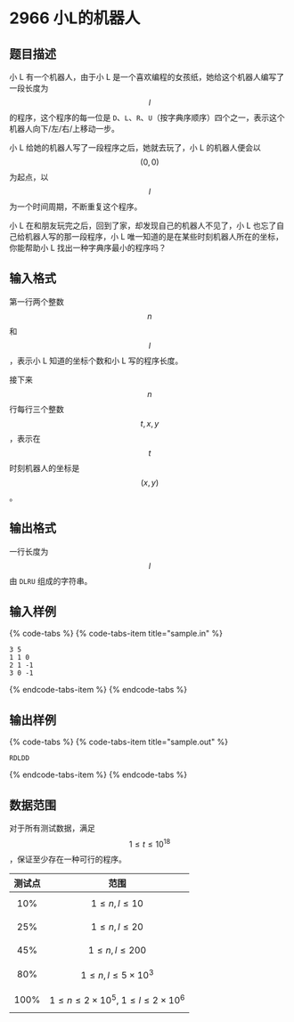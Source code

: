 # 2966 小L的机器人

## 题目描述

小 L 有一个机器人，由于小 L 是一个喜欢编程的女孩纸，她给这个机器人编写了一段长度为 $$l$$ 的程序，这个程序的每一位是 `D`、`L`、`R`、`U`（按字典序顺序）四个之一，表示这个机器人向下/左/右/上移动一步。

小 L 给她的机器人写了一段程序之后，她就去玩了，小 L 的机器人便会以 $$(0,\,0)$$ 为起点，以 $$l$$ 为一个时间周期，不断重复这个程序。

小 L 在和朋友玩完之后，回到了家，却发现自己的机器人不见了，小 L 也忘了自己给机器人写的那一段程序，小 L 唯一知道的是在某些时刻机器人所在的坐标，你能帮助小 L 找出一种字典序最小的程序吗？

## 输入格式

第一行两个整数 $$n$$ 和 $$l$$，表示小 L 知道的坐标个数和小 L 写的程序长度。

接下来 $$n$$ 行每行三个整数 $$t,\,x,\,y$$，表示在 $$t$$ 时刻机器人的坐标是 $$(x,\,y)$$。

## 输出格式

一行长度为 $$l$$ 由 `DLRU` 组成的字符串。

## 输入样例

{% code-tabs %}
{% code-tabs-item title="sample.in" %}
```text
3 5
1 1 0
2 1 -1
3 0 -1
```
{% endcode-tabs-item %}
{% endcode-tabs %}

## 输出样例

{% code-tabs %}
{% code-tabs-item title="sample.out" %}
```text
RDLDD
```
{% endcode-tabs-item %}
{% endcode-tabs %}

## 数据范围

对于所有测试数据，满足 $$1 \leq t \leq 10^{18}$$，保证至少存在一种可行的程序。

| 测试点 | 范围 |
| :---: | :---: |
| 10% | $$1 \leq n,\,l \leq 10$$ |
| 25% | $$1 \leq n,\,l \leq 20$$ |
| 45% | $$1 \leq n,\,l \leq 200$$ |
| 80% | $$1 \leq n,\,l \leq 5 \times 10^3$$ |
| 100% | $$1 \leq n \leq 2 \times 10^5,\ 1 \leq l \leq 2 \times 10^6$$ |

